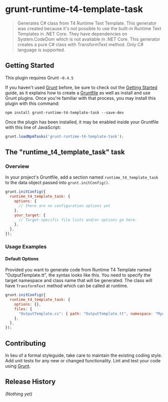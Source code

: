 # grunt-runtime-t4-template-task

> Generates C# class from T4 Runtime Text Template.
This generator was created because it's not possible to use the built-in Runtime Text Templates in .NET Core. They have dependencies on System.CodeDom which is not available in .NET Core.
This generator creates a pure C# class with TransformText method. 
Only C# language is supported.
 

## Getting Started
This plugin requires Grunt `~0.4.5`

If you haven't used [Grunt](http://gruntjs.com/) before, be sure to check out the [Getting Started](http://gruntjs.com/getting-started) guide, as it explains how to create a [Gruntfile](http://gruntjs.com/sample-gruntfile) as well as install and use Grunt plugins. Once you're familiar with that process, you may install this plugin with this command:

```shell
npm install grunt-runtime-t4-template-task --save-dev
```

Once the plugin has been installed, it may be enabled inside your Gruntfile with this line of JavaScript:

```js
grunt.loadNpmTasks('grunt-runtime-t4-template-task');
```

## The "runtime_t4_template_task" task

### Overview
In your project's Gruntfile, add a section named `runtime_t4_template_task` to the data object passed into `grunt.initConfig()`.

```js
grunt.initConfig({
  runtime_t4_template_task: {
    options: {
      // there are no configuration options yet
    },
    your_target: {
      // Target-specific file lists and/or options go here.
    },
  },
});
```

### Usage Examples

#### Default Options
Provided you want to generate code from Runtime T4 Template named "OutputTemplate.tt", the syntax looks like this. 
You need to specify the target namespace and class name that will be generated.
The class will have `TransformText` method which can be called at runtime.

```js
grunt.initConfig({
  runtime_t4_template_task: {
    options: {},
    files: {
      "OutputTemplate.cs": { path: "OutputTemplate.tt", namespace: "MyApp", className: "OutputTemplate" }
    },
  },
});
```

## Contributing
In lieu of a formal styleguide, take care to maintain the existing coding style. Add unit tests for any new or changed functionality. Lint and test your code using [Grunt](http://gruntjs.com/).

## Release History
_(Nothing yet)_

